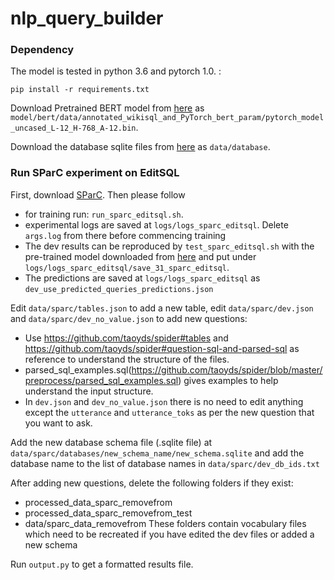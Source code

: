 # nlp_query_builder

### Dependency

The model is tested in python 3.6 and pytorch 1.0. :

```
pip install -r requirements.txt
```

Download Pretrained BERT model from [here](https://drive.google.com/file/d/1f_LEWVgrtZLRuoiExJa5fNzTS8-WcAX9/view?usp=sharing) as `model/bert/data/annotated_wikisql_and_PyTorch_bert_param/pytorch_model_uncased_L-12_H-768_A-12.bin`.

Download the database sqlite files from [here](https://drive.google.com/file/d/1a828mkHcgyQCBgVla0jGxKJ58aV8RsYK/view?usp=sharing) as `data/database`.


### Run SParC experiment on EditSQL

First, download [SParC](https://yale-lily.github.io/sparc). Then please follow

- for training run: `run_sparc_editsql.sh`. 
- experimental logs are saved at `logs/logs_sparc_editsql`. Delete `args.log` from there before commencing training
- The dev results can be reproduced by `test_sparc_editsql.sh` with the pre-trained model downloaded from [here](https://drive.google.com/file/d/1MRN3_mklw8biUphFxmD7OXJ57yS-FkJP/view?usp=sharing) and put under `logs/logs_sparc_editsql/save_31_sparc_editsql`.
- The predictions are saved at `logs/logs_sparc_editsql` as `dev_use_predicted_queries_predictions.json`

Edit `data/sparc/tables.json` to add a new table, edit `data/sparc/dev.json` and `data/sparc/dev_no_value.json` to add new questions:
  - Use https://github.com/taoyds/spider#tables and https://github.com/taoyds/spider#question-sql-and-parsed-sql as reference to understand the structure of the files.
  - parsed_sql_examples.sql(https://github.com/taoyds/spider/blob/master/preprocess/parsed_sql_examples.sql) gives examples to help understand the input structure.
  - In `dev.json` and `dev_no_value.json` there is no need to edit anything except the `utterance` and `utterance_toks` as per the new question that you want to ask.
  
Add the new database schema file (.sqlite file) at `data/sparc/databases/new_schema_name/new_schema.sqlite` and add the database name to the list of database names in `data/sparc/dev_db_ids.txt`

After adding new questions, delete the following folders if they exist:
  - processed_data_sparc_removefrom
  - processed_data_sparc_removefrom_test
  - data/sparc_data_removefrom
These folders contain vocabulary files which need to be recreated if you have edited the dev files or added a new schema

Run `output.py` to get a formatted results file.
